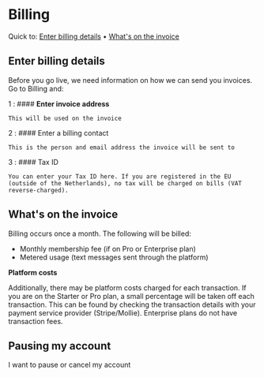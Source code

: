 # Billing

Quick to: [Enter billing details](#enter-billing-details) • [What's on the invoice](#whats-on-the-invoice)

## Enter billing details

Before you go live, we need information on how we can send you invoices. Go to Billing and:

1
: #### **Enter invoice address**

    This will be used on the invoice

2
: #### Enter a billing contact

    This is the person and email address the invoice will be sent to

3
: #### Tax ID

    You can enter your Tax ID here. If you are registered in the EU (outside of the Netherlands), no tax will be charged on bills (VAT reverse-charged).

## What's on the invoice

Billing occurs once a month. The following will be billed:

- Monthly membership fee (if on Pro or Enterprise plan)
- Metered usage (text messages sent through the platform)

**Platform costs**

Additionally, there may be platform costs charged for each transaction. If you are on the Starter or Pro plan, a small percentage will be taken off each transaction. This can be found by checking the transaction details with your payment service provider (Stripe/Mollie). Enterprise plans do not have transaction fees.

## Pausing my account

I want to pause or cancel my account

###

###
